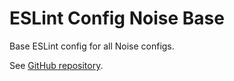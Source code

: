 # ESLint Config Noise Base

Base ESLint config for all Noise configs.

See [GitHub repository](https://github.com/Moeriki/eslint-noise).
